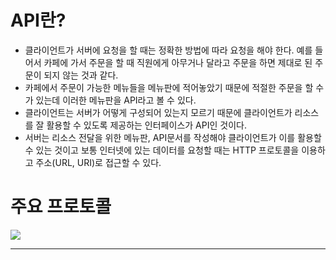 # API란?

- 클라이언트가 서버에 요청을 할 때는 정확한 방법에 따라 요청을 해야 한다. 예를 들어서 카페에 가서 주문을 할 때 직원에게 아무거나 달라고 주문을 하면 제대로 된 주문이 되지 않는 것과 같다.
- 카페에서 주문이 가능한 메뉴들을 메뉴판에 적어놓았기 때문에 적절한 주문을 할 수가 있는데 이러한 메뉴판을 API라고 볼 수 있다.
- 클라이언트는 서버가 어떻게 구성되어 있는지 모르기 때문에 클라이언트가 리소스를 잘 활용할 수 있도록 제공하는 인터페이스가 API인 것이다.
- 서버는 리소스 전달을 위한 메뉴판, API문서를 작성해야 클라이언트가 이를 활용할 수 있는 것이고 보통 인터넷에 있는 데이터를 요청할 때는 HTTP 프로토콜을 이용하고 주소(URL, URI)로 접근할 수 있다.


# 주요 프로토콜

![](https://img1.daumcdn.net/thumb/R1280x0/?scode=mtistory2&fname=https%3A%2F%2Fblog.kakaocdn.net%2Fdn%2FcwZVml%2Fbtr6CeKU2d5%2FZKtdmA9SjL6lVMfEP5IWUk%2Fimg.png)

---
